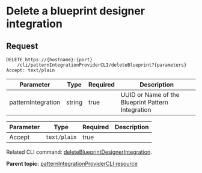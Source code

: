 # Delete a blueprint designer integration

## Request

```
DELETE https://{hostname}:{port}
    /cli/patternIntegrationProviderCLI/deleteBlueprint?{parameters}
Accept: text/plain

```

|Parameter|Type|Required|Description|
|---------|----|--------|-----------|
|patternIntegration|string|true|UUID or Name of the Blueprint Pattern Integration|

|Parameter|Type|Required|Description|
|---------|----|--------|-----------|
|Accept|`text/plain`|true| |

Related CLI command: [deleteBlueprintDesignerIntegration](udclient_deleteblueprintdesignerintegration.md).

**Parent topic:** [patternIntegrationProviderCLI resource](../../com.ibm.udeploy.api.doc/topics/rest_cli_patternintegrationprovidercli.md)

